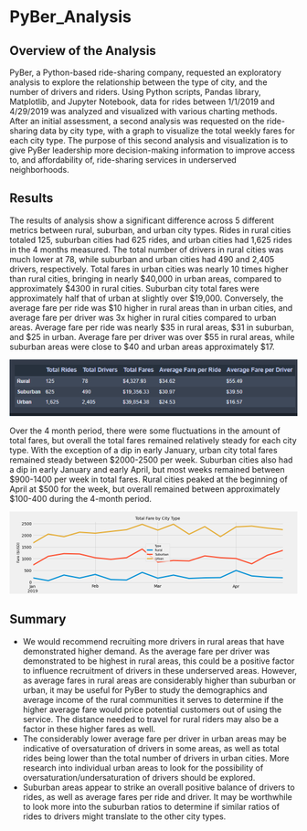 # PyBer_Analysis

## Overview of the Analysis

PyBer, a Python-based ride-sharing company, requested an exploratory analysis to explore the relationship between the type of city, and the number of drivers and riders.  Using Python scripts, Pandas library, Matplotlib, and Jupyter Notebook, data for rides between 1/1/2019 and 4/29/2019 was analyzed and visualized with various charting methods.  After an initial assessment, a second analysis was requested on the ride-sharing data by city type, with a graph to visualize the total weekly fares for each city type.  The purpose of this second analysis and visualization is to give PyBer leadership more decision-making information to improve access to, and affordability of, ride-sharing services in underserved neighborhoods.

## Results

The results of analysis show a significant difference across 5 different metrics between rural, suburban, and urban city types.  Rides in rural cities totaled 125, suburban cities had 625 rides, and urban cities had 1,625 rides in the 4 months measured.  The total number of drivers in rural cities was much lower at 78, while suburban and urban cities had 490 and 2,405 drivers, respectively.  Total fares in urban cities was nearly 10 times higher than rural cities, bringing in nearly $40,000 in urban areas, compared to approximately $4300 in rural cities.  Suburban city total fares were approximately half that of urban at slightly over $19,000.  Conversely, the average fare per ride was $10 higher in rural areas than in urban cities, and average fare per driver was 3x higher in rural cities compared to urban areas.  Average fare per ride was nearly $35 in rural areas, $31 in suburban, and $25 in urban.  Average fare per driver was over $55 in rural areas, while suburban areas were close to $40 and urban areas approximately $17.   

![image](analysis/pyber_summary_df.PNG)

Over the 4 month period, there were some fluctuations in the amount of total fares, but overall the total fares remained relatively steady for each city type. With the exception of a dip in early January, urban city total fares remained steady between $2000-2500 per week.  Suburban cities also had a dip in early January and early April, but most weeks remained between $900-1400 per week in total fares.  Rural cities peaked at the beginning of April at $500 for the week, but overall remained between approximately $100-400 during the 4-month period. 

![image](analysis/PyBer_fare_summary.png)

## Summary
- We would recommend recruiting more drivers in rural areas that have demonstrated higher demand.  As the average fare per driver was demonstrated to be highest in rural areas, this could be a positive factor to influence recruitment of drivers in these underserved areas. However, as average fares in rural areas are considerably higher than suburban or urban, it may be useful for PyBer to study the demographics and average income of the rural communities it serves to determine if the higher average fare would price potential customers out of using the service. The distance needed to travel for rural riders may also be a factor in these higher fares as well. 
- The considerably lower average fare per driver in urban areas may be indicative of oversaturation of drivers in some areas, as well as total rides being lower than the total number of drivers in urban cities. More research into individual urban areas to look for the possibility of oversaturation/undersaturation of drivers should be explored.   
- Suburban areas appear to strike an overall positive balance of drivers to rides, as well as average fares per ride and driver. It may be worthwhile to look more into the suburban ratios to determine if similar ratios of rides to drivers might translate to the other city types.  
